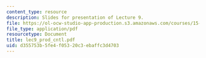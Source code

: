 ```yaml
---
content_type: resource
description: Slides for presentation of Lecture 9.
file: https://ol-ocw-studio-app-production.s3.amazonaws.com/courses/15-760b-introduction-to-operations-management-spring-2004/d355753b5fe4f05320c3ebaffc3d4703_lec9_prod_cntl.pdf
file_type: application/pdf
resourcetype: Document
title: lec9_prod_cntl.pdf
uid: d355753b-5fe4-f053-20c3-ebaffc3d4703
---
```

